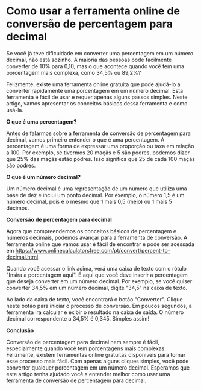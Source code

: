 Como usar a ferramenta online de conversão de percentagem para decimal
======================================================================

Se você já teve dificuldade em converter uma percentagem em um número decimal, não está sozinho. A maioria das pessoas pode facilmente converter de 10% para 0,10, mas o que acontece quando você tem uma porcentagem mais complexa, como 34,5% ou 89,2%?

Felizmente, existe uma ferramenta online gratuita que pode ajudá-lo a converter rapidamente uma porcentagem em um número decimal. Esta ferramenta é fácil de usar e requer apenas alguns passos simples. Neste artigo, vamos apresentar os conceitos básicos dessa ferramenta e como usá-la.

**O que é uma percentagem?**

Antes de falarmos sobre a ferramenta de conversão de percentagem para decimal, vamos primeiro entender o que é uma percentagem. A percentagem é uma forma de expressar uma proporção ou taxa em relação a 100. Por exemplo, se tivermos 20 maçãs e 5 são podres, podemos dizer que 25% das maçãs estão podres. Isso significa que 25 de cada 100 maçãs são podres.

**O que é um número decimal?**

Um número decimal é uma representação de um número que utiliza uma base de dez e inclui um ponto decimal. Por exemplo, o número 1,5 é um número decimal, pois é o mesmo que 1 mais 0,5 (meio) ou 1 mais 5 décimos.

**Conversão de percentagem para decimal**

Agora que compreendemos os conceitos básicos de percentagem e números decimais, podemos avançar para a ferramenta de conversão. A ferramenta online que vamos usar é fácil de encontrar e pode ser acessada em <https://www.onlinecalculatorsfree.com/pt/convert/percent-to-decimal.html>.

Quando você acessar o link acima, verá uma caixa de texto com o rótulo "Insira a porcentagem aqui". É aqui que você deve inserir a percentagem que deseja converter em um número decimal. Por exemplo, se você quiser converter 34,5% em um número decimal, digite "34,5" na caixa de texto.

Ao lado da caixa de texto, você encontrará o botão "Converter". Clique neste botão para iniciar o processo de conversão. Em poucos segundos, a ferramenta irá calcular e exibir o resultado na caixa de saída. O número decimal correspondente a 34,5% é 0,345. Simples assim!

**Conclusão**

Conversão de percentagem para decimal nem sempre é fácil, especialmente quando você tem porcentagens mais complexas. Felizmente, existem ferramentas online gratuitas disponíveis para tornar esse processo mais fácil. Com apenas alguns cliques simples, você pode converter qualquer porcentagem em um número decimal. Esperamos que este artigo tenha ajudado você a entender melhor como usar uma ferramenta de conversão de percentagem para decimal.